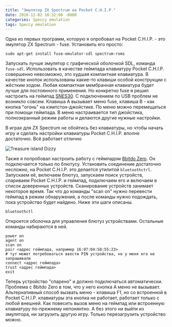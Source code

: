 ```yaml
---
title: "Эмулятор ZX Spectrum на Pocket C.H.I.P."
date: 2016-12-02 10:32:00 -0000
categories: Speccy emulation
tags: Speccy emulation
---
```


Одна из первых программ, которую я опробовал на Pocket C.H.I.P. - это эмулятор ZX Spectrum - fuse. Установить его просто:


    sudo apt-get install fuse-emulator-sdl spectrum-roms


Запускать лучше эмулятор с графической оболочкой SDL, команда `fuse-sdl`. Использовать в качестве геймпада клавиатуру Pocket C.H.I.P. совершенно невозможно, это худшая компактная клавиатура. В качестве кнопок использованы какие-то клавиши особой конструкции с жёстким ходом. Любая компактная мембранная клавиатура будет лучше для постоянного применения. Но конкретно fuse я решил настроить на геймпад [SNES30](http://www.8bitdo.com/snes30/). С подключением по USB проблем не возникло совсем. Клавиша A вызывает меню fuse, клавиша B - как кнопка "огонь" на кэмпстон-джойстике. По меню можно перемещаться при помощи геймпада. В меню настраивается тип джойстика, полноэкранный режим работы и делаются другие нужные настройки.

В играх для ZX Spectrum не обойтись без клавиатуры, но чтобы начать игру и сделать настройки клавиатуры Pocket C.H.I.P. вполне достаточно. Всё работает отлично

![Treasure island Dizzy](2nature.me/files/treasure_island_dizzy.png)

Также я попробовал настроить работу с геймпадом [8bitdo Zero](http://www.8bitdo.com/zero/). Он подключается только по блютусу. Установить соединение достаточно несложно, на Pocket C.H.I.P. это делается утилитой `bluetoothctrl`. Запускаем её, включаем блютуз, запускаем поиск устройств, спариваем Pocket C.H.I.P. и геймпад, подключаем его и включаем в список доверенных устройств. Сканирование устройств занимает некоторое время. Так что до команды "scan on" нужно перевести геймпад в режим обнаружения, а после команды нужно подождать, пока устройство будет найдено. Ниже эти шаги описаны.

`bluetoothctl`

Откроется оболочка для управления блютуз устройствами. Остальные команды набираются в ней.
  
    power on
    agent on
    scan on
    pair <адрес геймпада, например 16:07:04:58:55:23>
    # тут может потребоваться ввести PIN устройства, но у меня его не запрашивали
    connect <адрес геймпада>
    trust <адрес геймпада>
    exit

Теперь устройство "спарено" и должно подключаться автоматически. Проблема с 8bitdo Zero в том, что у него кнопка A меню не вызывает. Альтернативный способ вызвать меню - клавиша F1, но со встроенной в Pocket C.H.I.P. клавиатуры эта кнопка не работает, работает только с любой внешней. Как повесить вызов меню на геймпад или встроенную клавиатуру по-прежнему непонянтно. А без этого ни выйти из эмулятора, ни загрузить другую игру. Только перезагрузить устройство можно.
    

